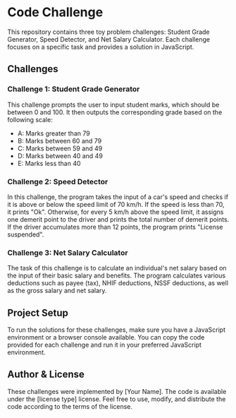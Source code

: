 # Code Challenge
This repository contains three toy problem challenges: Student Grade Generator, Speed Detector, and Net Salary Calculator. Each challenge focuses on a specific task and provides a solution in JavaScript.

 ## Challenges
 ### Challenge 1: Student Grade Generator
This challenge prompts the user to input student marks, which should be between 0 and 100. It then outputs the corresponding grade based on the following scale:

- A: Marks greater than 79
- B: Marks between 60 and 79
- C: Marks between 59 and 49
- D: Marks between 40 and 49
- E: Marks less than 40
 ### Challenge 2: Speed Detector
In this challenge, the program takes the input of a car's speed and checks if it is above or below the speed limit of 70 km/h. If the speed is less than 70, it prints "Ok". Otherwise, for every 5 km/h above the speed limit, it assigns one demerit point to the driver and prints the total number of demerit points. If the driver accumulates more than 12 points, the program prints "License suspended".

 ### Challenge 3: Net Salary Calculator
The task of this challenge is to calculate an individual's net salary based on the input of their basic salary and benefits. The program calculates various deductions such as payee (tax), NHIF deductions, NSSF deductions, as well as the gross salary and net salary.

## Project Setup
To run the solutions for these challenges, make sure you have a JavaScript environment or a browser console available. You can copy the code provided for each challenge and run it in your preferred JavaScript environment.

## Author & License
These challenges were implemented by [Your Name]. The code is available under the [license type] license. Feel free to use, modify, and distribute the code according to the terms of the license.

